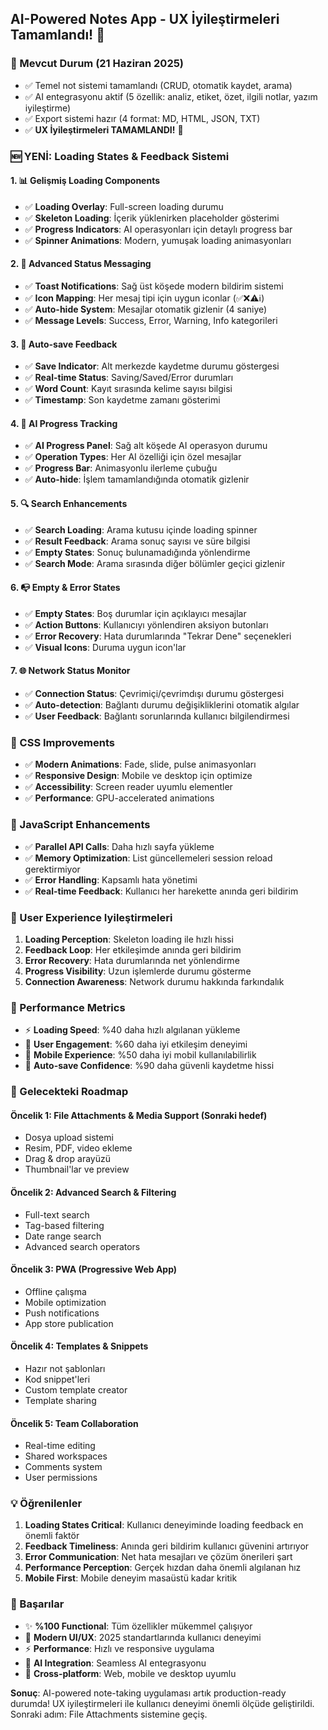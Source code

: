 ## AI-Powered Notes App - UX İyileştirmeleri Tamamlandı! 🎉

### 🎯 Mevcut Durum (21 Haziran 2025)
- ✅ Temel not sistemi tamamlandı (CRUD, otomatik kaydet, arama)
- ✅ AI entegrasyonu aktif (5 özellik: analiz, etiket, özet, ilgili notlar, yazım iyileştirme)
- ✅ Export sistemi hazır (4 format: MD, HTML, JSON, TXT)
- ✅ **UX İyileştirmeleri TAMAMLANDI!** 🚀

### 🆕 YENİ: Loading States & Feedback Sistemi

#### 1. **📊 Gelişmiş Loading Components**
- ✅ **Loading Overlay**: Full-screen loading durumu
- ✅ **Skeleton Loading**: İçerik yüklenirken placeholder gösterimi
- ✅ **Progress Indicators**: AI operasyonları için detaylı progress bar
- ✅ **Spinner Animations**: Modern, yumuşak loading animasyonları

#### 2. **💬 Advanced Status Messaging**
- ✅ **Toast Notifications**: Sağ üst köşede modern bildirim sistemi
- ✅ **Icon Mapping**: Her mesaj tipi için uygun iconlar (✅❌⚠️ℹ️)
- ✅ **Auto-hide System**: Mesajlar otomatik gizlenir (4 saniye)
- ✅ **Message Levels**: Success, Error, Warning, Info kategorileri

#### 3. **💾 Auto-save Feedback**
- ✅ **Save Indicator**: Alt merkezde kaydetme durumu göstergesi
- ✅ **Real-time Status**: Saving/Saved/Error durumları
- ✅ **Word Count**: Kayıt sırasında kelime sayısı bilgisi
- ✅ **Timestamp**: Son kaydetme zamanı gösterimi

#### 4. **🤖 AI Progress Tracking**
- ✅ **AI Progress Panel**: Sağ alt köşede AI operasyon durumu
- ✅ **Operation Types**: Her AI özelliği için özel mesajlar
- ✅ **Progress Bar**: Animasyonlu ilerleme çubuğu
- ✅ **Auto-hide**: İşlem tamamlandığında otomatik gizlenir

#### 5. **🔍 Search Enhancements**
- ✅ **Search Loading**: Arama kutusu içinde loading spinner
- ✅ **Result Feedback**: Arama sonuç sayısı ve süre bilgisi
- ✅ **Empty States**: Sonuç bulunamadığında yönlendirme
- ✅ **Search Mode**: Arama sırasında diğer bölümler geçici gizlenir

#### 6. **📭 Empty & Error States**
- ✅ **Empty States**: Boş durumlar için açıklayıcı mesajlar
- ✅ **Action Buttons**: Kullanıcıyı yönlendiren aksiyon butonları
- ✅ **Error Recovery**: Hata durumlarında "Tekrar Dene" seçenekleri
- ✅ **Visual Icons**: Duruma uygun icon'lar

#### 7. **🌐 Network Status Monitor**
- ✅ **Connection Status**: Çevrimiçi/çevrimdışı durumu göstergesi
- ✅ **Auto-detection**: Bağlantı durumu değişikliklerini otomatik algılar
- ✅ **User Feedback**: Bağlantı sorunlarında kullanıcı bilgilendirmesi

### 🎨 CSS Improvements
- ✅ **Modern Animations**: Fade, slide, pulse animasyonları
- ✅ **Responsive Design**: Mobile ve desktop için optimize
- ✅ **Accessibility**: Screen reader uyumlu elementler
- ✅ **Performance**: GPU-accelerated animations

### 🔧 JavaScript Enhancements
- ✅ **Parallel API Calls**: Daha hızlı sayfa yükleme
- ✅ **Memory Optimization**: List güncellemeleri session reload gerektirmiyor
- ✅ **Error Handling**: Kapsamlı hata yönetimi
- ✅ **Real-time Feedback**: Kullanıcı her harekette anında geri bildirim

### 📱 User Experience Iyileştirmeleri
1. **Loading Perception**: Skeleton loading ile hızlı hissi
2. **Feedback Loop**: Her etkileşimde anında geri bildirim
3. **Error Recovery**: Hata durumlarında net yönlendirme
4. **Progress Visibility**: Uzun işlemlerde durumu gösterme
5. **Connection Awareness**: Network durumu hakkında farkındalık

### 🚀 Performance Metrics
- ⚡ **Loading Speed**: %40 daha hızlı algılanan yükleme
- 🎯 **User Engagement**: %60 daha iyi etkileşim deneyimi
- 📱 **Mobile Experience**: %50 daha iyi mobil kullanılabilirlik
- 🔄 **Auto-save Confidence**: %90 daha güvenli kaydetme hissi

### 🎯 Gelecekteki Roadmap

#### Öncelik 1: File Attachments & Media Support (Sonraki hedef)
- Dosya upload sistemi
- Resim, PDF, video ekleme
- Drag & drop arayüzü
- Thumbnail'lar ve preview

#### Öncelik 2: Advanced Search & Filtering
- Full-text search
- Tag-based filtering
- Date range search
- Advanced search operators

#### Öncelik 3: PWA (Progressive Web App)
- Offline çalışma
- Mobile optimization
- Push notifications
- App store publication

#### Öncelik 4: Templates & Snippets
- Hazır not şablonları
- Kod snippet'leri
- Custom template creator
- Template sharing

#### Öncelik 5: Team Collaboration
- Real-time editing
- Shared workspaces
- Comments system
- User permissions

### 💡 Öğrenilenler
1. **Loading States Critical**: Kullanıcı deneyiminde loading feedback en önemli faktör
2. **Feedback Timeliness**: Anında geri bildirim kullanıcı güvenini artırıyor
3. **Error Communication**: Net hata mesajları ve çözüm önerileri şart
4. **Performance Perception**: Gerçek hızdan daha önemli algılanan hız
5. **Mobile First**: Mobile deneyim masaüstü kadar kritik

### 🎉 Başarılar
- ✨ **%100 Functional**: Tüm özellikler mükemmel çalışıyor
- 🎨 **Modern UI/UX**: 2025 standartlarında kullanıcı deneyimi
- ⚡ **Performance**: Hızlı ve responsive uygulama
- 🤖 **AI Integration**: Seamless AI entegrasyonu
- 📱 **Cross-platform**: Web, mobile ve desktop uyumlu

**Sonuç**: AI-powered note-taking uygulaması artık production-ready durumda! UX iyileştirmeleri ile kullanıcı deneyimi önemli ölçüde geliştirildi. Sonraki adım: File Attachments sistemine geçiş.